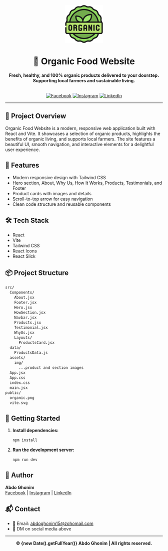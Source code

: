 <div align="center">
  <img src="public/organic.png" alt="Organic Food Logo" width="120" />
  
  # 🥦 Organic Food Website
  
  <b>Fresh, healthy, and 100% organic products delivered to your doorstep.<br>Supporting local farmers and sustainable living.</b>
  
  <br>
  <a href="https://www.facebook.com/profile.php?id=61576700668720"><img src="https://img.shields.io/badge/Facebook-1877F2?style=for-the-badge&logo=facebook&logoColor=white" alt="Facebook" /></a>
  <a href="https://www.instagram.com/theghonim/"><img src="https://img.shields.io/badge/Instagram-E4405F?style=for-the-badge&logo=instagram&logoColor=white" alt="Instagram" /></a>
  <a href="https://www.linkedin.com/in/theghonim/"><img src="https://img.shields.io/badge/LinkedIn-0A66C2?style=for-the-badge&logo=linkedin&logoColor=white" alt="LinkedIn" /></a>
</div>

---

## 🚀 Project Overview

Organic Food Website is a modern, responsive web application built with React and Vite. It showcases a selection of organic products, highlights the benefits of organic living, and supports local farmers. The site features a beautiful UI, smooth navigation, and interactive elements for a delightful user experience.

## 🧩 Features

- Modern responsive design with Tailwind CSS
- Hero section, About, Why Us, How It Works, Products, Testimonials, and Footer
- Product cards with images and details
- Scroll-to-top arrow for easy navigation
- Clean code structure and reusable components

## 🛠️ Tech Stack

- React
- Vite
- Tailwind CSS
- React Icons
- React Slick

## 📦 Project Structure

```
src/
  Components/
    About.jsx
    Footer.jsx
    Hero.jsx
    HowSection.jsx
    Navbar.jsx
    Products.jsx
    Testimonial.jsx
    WhyUs.jsx
    Layouts/
      ProductsCard.jsx
  data/
    ProductsData.js
  assets/
    img/
      ...product and section images
  App.jsx
  App.css
  index.css
  main.jsx
public/
  organic.png
  vite.svg
```


## 🏁 Getting Started

1. **Install dependencies:**
   ```bash
   npm install
   ```
2. **Run the development server:**
   ```bash
   npm run dev
   ```

## 👤 Author

**Abdo Ghonim**  
[Facebook](https://www.facebook.com/profile.php?id=61576700668720) | [Instagram](https://www.instagram.com/theghonim/) | [LinkedIn](https://www.linkedin.com/in/theghonim/)

## 📬 Contact

- 📧 Email: [abdoghonim15@zohomail.com](mailto:abdoghonim15@zohomail.com)
- 💬 DM on social media above

---

<div align="center">
  <b>© {new Date().getFullYear()} Abdo Ghonim | All rights reserved.</b>
</div>
